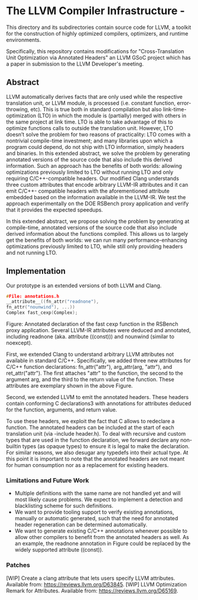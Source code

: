 # The LLVM Compiler Infrastructure - 

This directory and its subdirectories contain source code for LLVM,
a toolkit for the construction of highly optimized compilers,
optimizers, and runtime environments.

Specifically, this repository contains modifications for "Cross-Translation Unit Optimization via Annotated Headers" an LLVM GSoC project which has a paper in submission to the LLVM Developer's meeting.

## Abstract

LLVM automatically derives facts that are only used while the respective translation unit, or LLVM module, is processed (i.e. constant function, error-throwing, etc). This is true both in standard
compilation but also link-time-optimization (LTO) in which the
module is (partially) merged with others in the same project at link
time. LTO is able to take advantage of this to optimize functions
calls to outside the translation unit. However, LTO doesn’t solve
the problem for two reasons of practicality: LTO comes with a nontrivial compile-time investment; and many libraries upon which a
program could depend, do not ship with LTO information, simply
headers and binaries. In this extended abstract, we solve the problem by generating annotated versions of the source code that also
include this derived information. Such an approach has the benefits of both worlds: allowing optimizations previously limited to
LTO without running LTO and only requiring C/C++-compatible
headers. Our modified Clang understands three custom attributes
that encode arbitrary LLVM-IR attributes and it can emit C/C++-
compatible headers with the aforementioned attribute embedded
based on the information available in the LLVM-IR. We test the
approach experimentally on the DOE RSBench proxy application
and verify that it provides the expected speedups.

In this extended abstract, we propose solving the problem by generating at compile-time, annotated versions of the source code that
also include derived information about the functions compiled.
This allows us to largely get the benefits of both worlds: we can
run many performance-enhancing optimizations previously limited
to LTO, while still only providing headers and not running LTO.

## Implementation

Our prototype is an extended versions of both LLVM and Clang.

```c
#File: annotations.h
__attribute__((fn_attr("readnone"),
fn_attr("nounwind"), ...))
Complex fast_cexp(Complex);
```
Figure: Annotated declaration of the fast cexp function
in the RSBench proxy application. Several LLVM-IR attributes were deduced and annotated, including readnone (aka.
attribute ((const))) and nounwind (similar to noexcept).


First, we extended Clang to understand arbitrary LLVM attributes
not available in standard C/C++. Specifically, we added three new
attributes for C/C++ function declarations: fn_attr("attr"),
arg_attr(arg, "attr"), and ret_attr("attr"). The first attaches "attr" to the function, the second to the argument arg, and
the third to the return value of the function. These attributes are exemplary shown in the above Figure.

Second, we extended LLVM to emit the annotated headers.
These headers contain conforming C declarations3 with annotations
for attributes deduced for the function, arguments, and return value.

To use these headers, we exploit the fact that C allows to redeclare a function. The annotated headers can be included at the start
of each translation unit (via -include header.h). To deal with
recursive and custom types that are used in the function declaration, we forward declare any non-builtin types (as opaque types)
to ensure it is legal to make the declaration.
For similar reasons,
we also desugar any typedefs into their actual type. At this point
it is important to note that the annotated headers are not meant for
human consumption nor as a replacement for existing headers.

### Limitations and Future Work
* Multiple definitions with the same name are not handled yet
and will most likely cause problems. We expect to implement a
detection and blacklisting scheme for such definitions.
* We want to provide tooling support to verify existing annotations, manually or automatic generated, such that the need for
annotated header regeneration can be determined automatically.
* We want to generate existing C/C++ annotations whenever
possible to allow other compilers to benefit from the annotated headers as well. As an example, the readnone annotation in Figure could be replaced by the widely supported
attribute ((const)).

### Patches
[WIP] Create a clang attribute that lets users specify LLVM attributes.
Available from: https://reviews.llvm.org/D63845.
[WIP] LLVM Optimization Remark for Attributes. Available from:
https://reviews.llvm.org/D65169.
